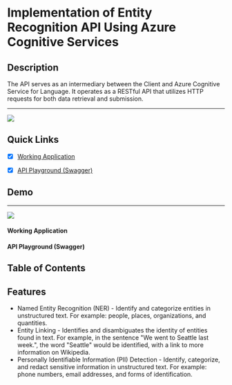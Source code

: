 # Implementation of Entity Recognition API Using Azure Cognitive Services

## Description
The API serves as an intermediary between the Client and Azure Cognitive Service for Language. It operates as a RESTful API that utilizes HTTP requests for both data retrieval and submission.

---
<a href="http://159.65.233.166:3000/">![](https://img.shields.io/badge/QuickLinks-Demo-blue)</a>

## Quick Links
- [x] [Working Application](http://159.65.233.166:3000/)

- [x] [API Playground (Swagger)](http://159.65.233.166:3000/api-docs/)

## Demo

---
<a href="">![](https://img.shields.io/badge/LiveDemo-POC-red)</a>

#### Working Application
<gif goes here>

#### API Playground (Swagger)

<gif goes here>

## Table of Contents
  
## Features
  - Named Entity Recognition (NER) - Identify and categorize entities in unstructured text. For example: people, places, organizations, and quantities.
  - Entity Linking - Identifies and disambiguates the identity of entities found in text. For example, in the sentence "We went to Seattle last week.", the word "Seattle" would be identified, with a link to more information on Wikipedia.
  - Personally Identifiable Information (PII) Detection - Identify, categorize, and redact sensitive information in unstructured text. For example: phone numbers, email addresses, and forms of identification.
